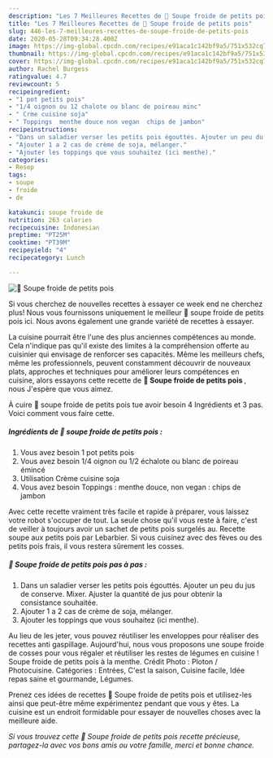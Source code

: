 ```yaml
---
description: "Les 7 Meilleures Recettes de 🌺 Soupe froide de petits pois"
title: "Les 7 Meilleures Recettes de 🌺 Soupe froide de petits pois"
slug: 446-les-7-meilleures-recettes-de-soupe-froide-de-petits-pois
date: 2020-05-28T09:34:28.400Z
image: https://img-global.cpcdn.com/recipes/e91aca1c142bf9a5/751x532cq70/🌺-soupe-froide-de-petits-pois-photo-principale-de-la-recette.jpg
thumbnail: https://img-global.cpcdn.com/recipes/e91aca1c142bf9a5/751x532cq70/🌺-soupe-froide-de-petits-pois-photo-principale-de-la-recette.jpg
cover: https://img-global.cpcdn.com/recipes/e91aca1c142bf9a5/751x532cq70/🌺-soupe-froide-de-petits-pois-photo-principale-de-la-recette.jpg
author: Rachel Burgess
ratingvalue: 4.7
reviewcount: 5
recipeingredient:
- "1 pot petits pois"
- "1/4 oignon ou 12 chalote ou blanc de poireau minc"
- " Crme cuisine soja"
- " Toppings  menthe douce non vegan  chips de jambon"
recipeinstructions:
- "Dans un saladier verser les petits pois égouttés. Ajouter un peu du jus de conserve. Mixer. Ajuster la quantité de jus pour obtenir la consistance souhaitée."
- "Ajouter 1 a 2 cas de crème de soja, mélanger."
- "Ajouter les toppings que vous souhaitez (ici menthe)."
categories:
- Resep
tags:
- soupe
- froide
- de

katakunci: soupe froide de 
nutrition: 263 calories
recipecuisine: Indonesian
preptime: "PT25M"
cooktime: "PT39M"
recipeyield: "4"
recipecategory: Lunch

---
```



![🌺 Soupe froide de petits pois](https://img-global.cpcdn.com/recipes/e91aca1c142bf9a5/751x532cq70/🌺-soupe-froide-de-petits-pois-photo-principale-de-la-recette.jpg)

Si vous cherchez de nouvelles recettes à essayer ce week end ne cherchez plus! Nous vous fournissons uniquement le meilleur 🌺 soupe froide de petits pois ici. Nous avons également une grande variété de recettes à essayer.

La cuisine pourrait être l'une des plus anciennes compétences au monde. Cela n'indique pas qu'il existe des limites à la compréhension offerte au cuisinier qui envisage de renforcer ses capacités. Même les meilleurs chefs, même les professionnels, peuvent constamment découvrir de nouveaux plats, approches et techniques pour améliorer leurs compétences en cuisine, alors essayons cette recette de <strong> 🌺 Soupe froide de petits pois </strong>, nous J'espère que vous aimez.

<!--inarticleads1-->

À cuire 🌺 soupe froide de petits pois tue avoir besoin 4 Ingrédients et 3 pas. Voici comment vous faire cette.

##### Ingrédients de 🌺 soupe froide de petits pois :

1. Vous avez besoin 1 pot petits pois
1. Vous avez besoin 1/4 oignon ou 1/2 échalote ou blanc de poireau émincé
1. Utilisation  Crème cuisine soja
1. Vous avez besoin  Toppings : menthe douce, non vegan : chips de jambon


Avec cette recette vraiment très facile et rapide à préparer, vous laissez votre robot s&#39;occuper de tout. La seule chose qu&#39;il vous reste à faire, c&#39;est de veiller à toujours avoir un sachet de petits pois surgelés au. Recette soupe aux petits pois par Lebarbier. Si vous cuisinez avec des fèves ou des petits pois frais, il vous restera sûrement les cosses. 

<!--inarticleads2-->

##### 🌺 Soupe froide de petits pois pas à pas :

1. Dans un saladier verser les petits pois égouttés. Ajouter un peu du jus de conserve. Mixer. Ajuster la quantité de jus pour obtenir la consistance souhaitée.
1. Ajouter 1 a 2 cas de crème de soja, mélanger.
1. Ajouter les toppings que vous souhaitez (ici menthe).


Au lieu de les jeter, vous pouvez réutiliser les enveloppes pour réaliser des recettes anti gaspillage. Aujourd&#39;hui, nous vous proposons une soupe froide de cosses pour vous régaler et réutiliser les restes de légumes en cuisine ! Soupe froide de petits pois à la menthe. Crédit Photo : Ploton / Photocuisine. Catégories : Entrées, C&#39;est la saison, Cuisine facile, Idée repas saine et gourmande, Légumes. 

<!--inarticleads1-->

<p>
Prenez ces idées de recettes 🌺 Soupe froide de petits pois et utilisez-les ainsi que peut-être même expérimentez pendant que vous y êtes. La cuisine est un endroit formidable pour essayer de nouvelles choses avec la meilleure aide.
</p>

<p>
<i>Si vous trouvez cette 🌺 Soupe froide de petits pois recette précieuse, partagez-la avec vos bons amis ou votre famille, merci et bonne chance.</i>
</p>

